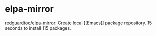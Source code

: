# elpa-mirror

[redguardtoo/elpa-mirror](https://github.com/redguardtoo/elpa-mirror): Create local [[Emacs]] package repository. 15 seconds to install 115 packages.





